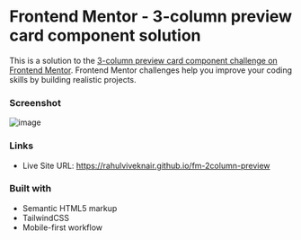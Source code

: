 # Frontend Mentor - 3-column preview card component solution

This is a solution to the [3-column preview card component challenge on Frontend Mentor](https://www.frontendmentor.io/challenges/3column-preview-card-component-pH92eAR2-). Frontend Mentor challenges help you improve your coding skills by building realistic projects. 

### Screenshot
![image](https://user-images.githubusercontent.com/68507071/216775670-97115661-5c55-41d8-8a50-61ec9ae6d455.png)



### Links

- Live Site URL: https://rahulviveknair.github.io/fm-2column-preview

### Built with

- Semantic HTML5 markup
- TailwindCSS
- Mobile-first workflow


